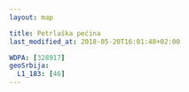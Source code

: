 ```yaml
---
layout: map

title: Petrlaška pećina
last_modified_at: 2018-05-20T16:01:48+02:00

WDPA: [328917]
geoSrbija:
  L1_183: [46]
---
```

